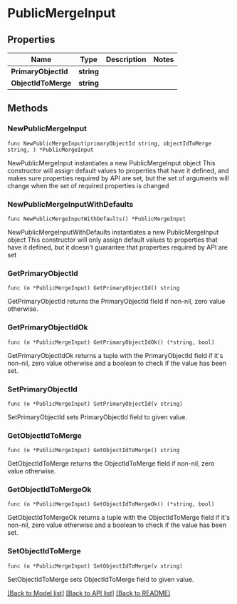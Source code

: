 # PublicMergeInput

## Properties

Name | Type | Description | Notes
------------ | ------------- | ------------- | -------------
**PrimaryObjectId** | **string** |  | 
**ObjectIdToMerge** | **string** |  | 

## Methods

### NewPublicMergeInput

`func NewPublicMergeInput(primaryObjectId string, objectIdToMerge string, ) *PublicMergeInput`

NewPublicMergeInput instantiates a new PublicMergeInput object
This constructor will assign default values to properties that have it defined,
and makes sure properties required by API are set, but the set of arguments
will change when the set of required properties is changed

### NewPublicMergeInputWithDefaults

`func NewPublicMergeInputWithDefaults() *PublicMergeInput`

NewPublicMergeInputWithDefaults instantiates a new PublicMergeInput object
This constructor will only assign default values to properties that have it defined,
but it doesn't guarantee that properties required by API are set

### GetPrimaryObjectId

`func (o *PublicMergeInput) GetPrimaryObjectId() string`

GetPrimaryObjectId returns the PrimaryObjectId field if non-nil, zero value otherwise.

### GetPrimaryObjectIdOk

`func (o *PublicMergeInput) GetPrimaryObjectIdOk() (*string, bool)`

GetPrimaryObjectIdOk returns a tuple with the PrimaryObjectId field if it's non-nil, zero value otherwise
and a boolean to check if the value has been set.

### SetPrimaryObjectId

`func (o *PublicMergeInput) SetPrimaryObjectId(v string)`

SetPrimaryObjectId sets PrimaryObjectId field to given value.


### GetObjectIdToMerge

`func (o *PublicMergeInput) GetObjectIdToMerge() string`

GetObjectIdToMerge returns the ObjectIdToMerge field if non-nil, zero value otherwise.

### GetObjectIdToMergeOk

`func (o *PublicMergeInput) GetObjectIdToMergeOk() (*string, bool)`

GetObjectIdToMergeOk returns a tuple with the ObjectIdToMerge field if it's non-nil, zero value otherwise
and a boolean to check if the value has been set.

### SetObjectIdToMerge

`func (o *PublicMergeInput) SetObjectIdToMerge(v string)`

SetObjectIdToMerge sets ObjectIdToMerge field to given value.



[[Back to Model list]](../README.md#documentation-for-models) [[Back to API list]](../README.md#documentation-for-api-endpoints) [[Back to README]](../README.md)


